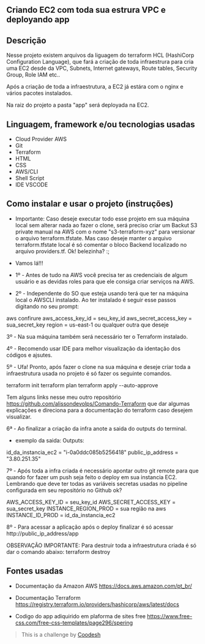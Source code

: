 ## Criando EC2 com toda sua estrura VPC e deployando app

## Descrição
Nesse projeto existem arquivos da liguagem do terraform HCL (HashiCorp Configuration Language), que fará a criação de toda infraestrura para cria uma EC2 desde da VPC, Subnets, Internet gateways, Route tables, Security Group, Role IAM etc..

Após a criação de toda a infraestrutura, a EC2 já estára com o nginx e vários pacotes instalados.

Na raiz do projeto a pasta "app" será deployada na EC2.

## Linguagem, framework e/ou tecnologias usadas
- Cloud Provider AWS
- Git
- Terraform
- HTML
- CSS
- AWS/CLI
- Shell Script
- IDE VSCODE

## Como instalar e usar o projeto (instruções)

- Importante: Caso deseje executar todo esse projeto em sua máquina local sem alterar nada ao fazer o clone, será preciso criar um Backut S3 private manual na AWS com o nome "s3-terraform-xyz" para versionar o arquivo terraform.tfstate. Mas caso deseje manter o arquivo terraform.tfstate local é só comentar o bloco Backend localizado no arquivo providers.tf. Ok! belezinha? :;

- Vamos lá!!!

- 1º - Antes de tudo na AWS você precisa ter as credenciais de algum usuário e as devidas roles para que ele consiga criar serviços na AWS.

- 2º - Independente do SO que esteja usando terá que ter na máquina local o AWSCLI instalado.
Ao ter instalado é seguir esse passos digitando no seu prompt:

aws confirure
aws_access_key_id = seu_key_id
aws_secret_access_key = sua_secret_key
region = us-east-1 ou qualquer outra que deseje

3º - Na sua máquina também será necessário ter o Terraform instalado.

4º - Recomendo usar IDE para melhor visualização da identação dos códigos e ajsutes.

5º - Ufa! Pronto, após fazer o clone na sua máquina e deseje criar toda a infraestrutura usada no projeto é só fazer os seguinte comandos.

terraform init
terraform plan 
terraform apply --auto-approve

Tem alguns links nesse meu outro repositório https://github.com/alissondevolps/Comando-Terraform que dar algumas explicações e direciona para a documentação do terraform caso desejem visualizar.

6ª - Ao finalizar a criação da infra anote a saida do outputs do terminal.
- exemplo da saida:
Outputs:

id_da_instancia_ec2 = "i-0a0ddc085b5256418"
public_ip_address = "3.80.251.35"

7º - Após toda a infra criada é necessário apontar outro git remote para que quando for fazer um push seja feito o deploy em sua instancia EC2. Lembrando que deve ter todas as variáveis secretas usadas no pipeline configurada em seu repositório no Github ok? 

AWS_ACCESS_KEY_ID = seu_key_id
AWS_SECRET_ACCESS_KEY = sua_secret_key
INSTANCE_REGION_PROD = sua região na aws
INSTANCE_ID_PROD = id_da_instancia_ec2

8º - Para acessar a aplicação após o deploy finalizar é só acessar http://public_ip_address/app

OBSERVAÇÃO IMPORTANTE: Para destruir toda a infraestrutura criada é só dar o comando abaixo:
terraform destroy


## Fontes usadas

- Documentação da Amazon AWS
https://docs.aws.amazon.com/pt_br/

- Documentação Terraform
https://registry.terraform.io/providers/hashicorp/aws/latest/docs

- Codigo do app adiquirido em plaforma de sites free
https://www.free-css.com/free-css-templates/page296/spering



>  This is a challenge by [Coodesh](https://coodesh.com/)



